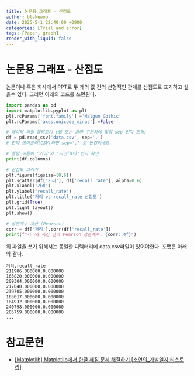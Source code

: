 ```yaml
---
title: 논문용 그래프 - 산점도
author: blakewoo
date: 2025-5-1 22:40:00 +0900
categories: [Trial and error]
tags: [Paper, graph] 
render_with_liquid: false
---
```


# 논문용 그래프 - 산점도
논문이나 혹은 회사에서 PPT로 두 개의 값 간의 선형적인 관계를 산점도로 표기하고 싶을수 있다.
그러면 아래의 코드를 쓰면된다.

```python
import pandas as pd
import matplotlib.pyplot as plt
plt.rcParams['font.family'] ='Malgun Gothic'
plt.rcParams['axes.unicode_minus'] =False

# 데이터 파일 불러오기 (탭 또는 콤마 구분자에 맞춰 sep 인자 조정)
df = pd.read_csv('data.csv', sep=',')
# 만약 콤마분리(CSV)라면 sep=',' 로 변경하세요.

# 컬럼 이름이 '거리'와 '시간(ns)'인지 확인
print(df.columns)

# 산점도 그리기
plt.figure(figsize=(8,6))
plt.scatter(df['거리'], df['recall_rate'], alpha=0.6)
plt.xlabel('거리')
plt.ylabel('recall_rate')
plt.title('거리 vs recall_rate 산점도')
plt.grid(True)
plt.tight_layout()
plt.show()

# 상관계수 계산 (Pearson)
corr = df['거리'].corr(df['recall_rate'])
print(f"거리와 시간 간의 Pearson 상관계수: {corr:.4f}")
```

위 파일을 쓰기 위해서는 동일한 디렉터리에 data.csv파일이 있어야한다.
포맷은 아래와 같다.

```
거리,recall_rate
211986.000000,0.000000
163820.000000,0.000000
209304.000000,0.000000
217040.000000,0.000000
239705.000000,0.000000
165017.000000,0.000000
184932.000000,0.000000
240798.000000,0.000000
205759.000000,0.000000
...
```

# 참고문헌
- [[Matplotlib] Matplotlib에서 한글 깨짐 문제 해결하기 [소연의_개발일지:티스토리]](https://giveme-happyending.tistory.com/168)
